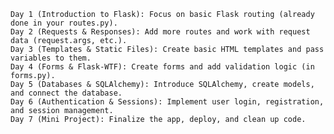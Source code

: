     Day 1 (Introduction to Flask): Focus on basic Flask routing (already done in your routes.py).
    Day 2 (Requests & Responses): Add more routes and work with request data (request.args, etc.).
    Day 3 (Templates & Static Files): Create basic HTML templates and pass variables to them.
    Day 4 (Forms & Flask-WTF): Create forms and add validation logic (in forms.py).
    Day 5 (Databases & SQLAlchemy): Introduce SQLAlchemy, create models, and connect the database.
    Day 6 (Authentication & Sessions): Implement user login, registration, and session management.
    Day 7 (Mini Project): Finalize the app, deploy, and clean up code.
